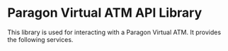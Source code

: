 # Paragon Virtual ATM API Library
This library is used for interacting with a Paragon Virtual ATM.  It provides the following services.
